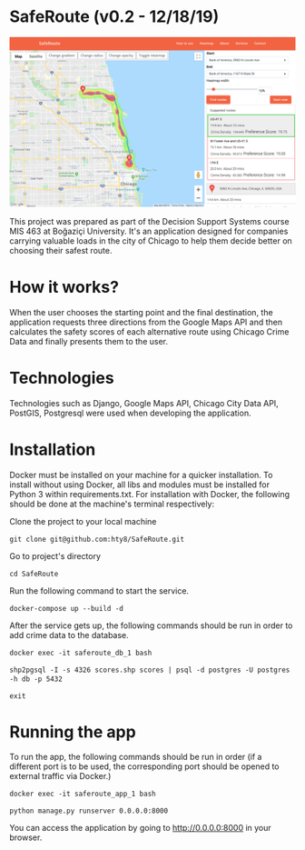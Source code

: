 # SafeRoute (v0.2 - 12/18/19)

![alt text](https://raw.githubusercontent.com/hty8/SafeRoute/master/SafeRouteDemo.png)

This project was prepared as part of the Decision Support Systems course MIS 463 at Boğaziçi University.
It's an application designed for companies carrying valuable loads in the city of Chicago to help them decide better on choosing their safest route.

# How it works?
When the user chooses the starting point and the final destination, the application requests three directions from the Google Maps API and then calculates the safety scores of each alternative route using Chicago Crime Data and finally presents them to the user.

# Technologies
Technologies such as Django, Google Maps API, Chicago City Data API, PostGIS, Postgresql were used when developing the application.

# Installation
Docker must be installed on your machine for a quicker installation.
To install without using Docker, all libs and modules must be installed for Python 3 within requirements.txt.
For installation with Docker, the following should be done at the machine's terminal respectively:

Clone the project to your local machine
```
git clone git@github.com:hty8/SafeRoute.git
```
Go to project's directory
```
cd SafeRoute
```
Run the following command to start the service.
```
docker-compose up --build -d
```
After the service gets up, the following commands should be run in order to add crime data to the database.
```
docker exec -it saferoute_db_1 bash
```
```
shp2pgsql -I -s 4326 scores.shp scores | psql -d postgres -U postgres -h db -p 5432
```
```
exit
```
# Running the app

To run the app, the following commands should be run in order (if a different port is to be used, the corresponding port should be opened to external traffic via Docker.)
```
docker exec -it saferoute_app_1 bash
```
```
python manage.py runserver 0.0.0.0:8000
```

You can access the application by going to http://0.0.0.0:8000 in your browser.
